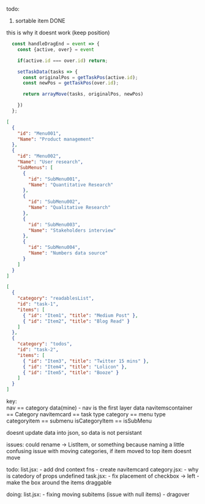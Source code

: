 todo:
1. sortable item DONE




this is why it doesnt work (keep position)
```js
  const handleDragEnd = event => {
    const {active, over} = event

    if(active.id === over.id) return;

    setTaskData(tasks => {
      const originalPos = getTaskPos(active.id);
      const newPos = getTaskPos(over.id);

      return arrayMove(tasks, originalPos, newPos)

    })
  };
```
```json
[
  {
    "id": "Menu001",
    "Name": "Product management"
  },
  {
    "id": "Menu002",
    "Name": "User research",
    "SubMenus": [
      {
        "id": "SubMenu001",
        "Name": "Quantitative Research"
      },
      {
        "id": "SubMenu002",
        "Name": "Qualitative Research"
      },
      {
        "id": "SubMenu003",
        "Name": "Stakeholders interview"
      },
      {
        "id": "SubMenu004",
        "Name": "Numbers data source"
      }
    ]
  }
]

[
  {
    "category": "readablesList",
    "id": "task-1", 
    "items": [
      { "id": "Item1", "title": "Medium Post" },
      { "id": "Item2", "title": "Blog Read" }
    ]
  },
  {
    "category": "todos",
    "id": "task-2",
    "items": [
      { "id": "Item3", "title": "Twitter 15 mins" },
      { "id": "Item4", "title": "Lolicon" },
      { "id": "Item5", "title": "Booze" }
    ]
  }
]
```
key:  
  nav == category data(mine)
    - nav is the first layer data
  navitemscontainer == Category
  navitemcard == task
  type category == menu
  type categoryitem == submenu
  isCategoryItem == isSubMenu


doesnt update data into json, so data is not persistant

issues:
  could rename <task/> -> ListItem, or something because naming a little confusing 
  issue with moving categories, if item moved to top item doesnt move

todo:
  list.jsx:
    - add dnd context fns
    - create navitemcard
  category.jsx:
    - why is catedory of props undefined
  task.jsx:
    - fix placement of checkbox -> left
    - make the box around the items draggable

doing:
  list.jsx:
    - fixing moving subitems (issue with null items)
    - dragover
